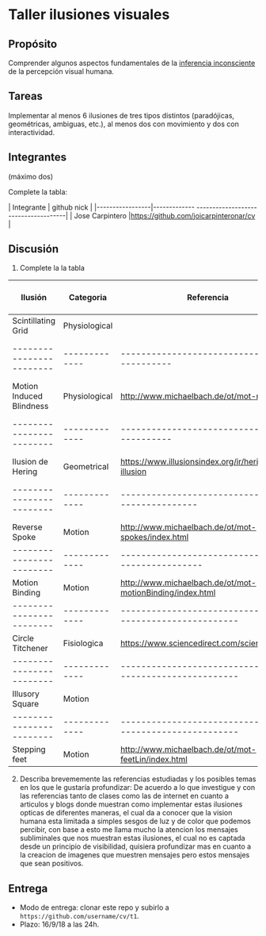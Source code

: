 ﻿# Taller ilusiones visuales

## Propósito

Comprender algunos aspectos fundamentales de la [inferencia inconsciente](https://github.com/VisualComputing/Cognitive) de la percepción visual humana.

## Tareas

Implementar al menos 6 ilusiones de tres tipos distintos (paradójicas, geométricas, ambiguas, etc.), al menos dos con movimiento y dos con interactividad.

## Integrantes
(máximo dos)

Complete la tabla:

| Integrante      | github nick                                       |
|-----------------|------------- -------------------------------------|
| Jose Carpintero |https://github.com/joicarpinteronar/cv             |

## Discusión

1. Complete la la tabla

| Ilusión                | Categoria   | Referencia                                 | Tipo de interactividad (si aplica) | URL código base (si aplica)                |
|------------------------|-----------  |--------------------------------------------|------------------------------------|--------------------------------------------|
|Scintillating Grid      |Physiological|                                            |Presionar a                         |https://www.openprocessing.org/sketch/26605 |
|------------------------|-------------|--------------------------------------------|------------------------------------|--------------------------------------------|
|Motion Induced Blindness|Physiological|http://www.michaelbach.de/ot/mot-mib/       |                                    |https://www.openprocessing.org/sketch/168594|
|------------------------|-------------|--------------------------------------------|-------------- ---------------------|----------- --------------------------------| 
|Ilusion de Hering       | Geometrical |https://www.illusionsindex.org/ir/hering-illusion| Presionar a sostenido         |                                            |
|------------------------|-------------|-------------------------------------------------|-------------------------------|--------------------------------------------|
|Reverse Spoke           | Motion      |http://www.michaelbach.de/ot/mot-spokes/index.html|                              |                                            |
|------------------------|-------------|--------------------------------------------------|------------------------------|----------- --------------------------------|
|Motion Binding          | Motion      |http://www.michaelbach.de/ot/mot-motionBinding/index.html|Presionar a Sostenido  |                                            |
|------------------------|-------------|---------------------------------------------------------|-----------------------|----------- --------------------------------| 
|Circle Titchener        | Fisiologica |https://www.sciencedirect.com/science/article            |Presionar a            |                                            |
|------------------------|-------------|---------------------------------------------------------|-----------------------|----------- --------------------------------|
|Illusory Square         | Motion      |                                                         |                       |https://www.openprocessing.org/sketch/168628|
|------------------------|-------------|---------------------------------------------------------|-----------------------|--------------------------------------------|
|Stepping feet           | Motion      |http://www.michaelbach.de/ot/mot-feetLin/index.html      |Presionar a Sostenido  |https://www.openprocessing.org/sketch/1     |

2. Describa brevememente las referencias estudiadas y los posibles temas en los que le gustaría profundizar:
De acuerdo a lo que investigue y con las referencias tanto de clases como las de internet en cuanto a articulos y blogs donde muestran como implementar estas ilusiones opticas de diferentes maneras, el cual da a conocer que la vision humana esta limitada a simples sesgos de luz y de color que podemos percibir, con base a esto me llama mucho la atencion los mensajes subliminales que nos muestran estas ilusiones, el cual no es captada desde un principio de visibilidad, quisiera profundizar mas en cuanto a la creacion de imagenes que muestren mensajes pero estos mensajes que sean positivos. 

## Entrega

* Modo de entrega: clonar este repo y subirlo a `https://github.com/username/cv/t1`.
* Plazo: 16/9/18 a las 24h.
